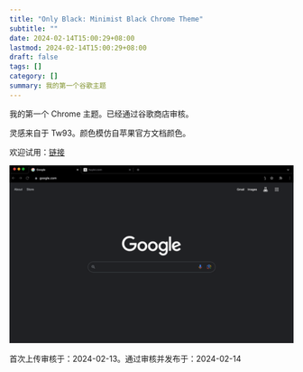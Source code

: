 ```yaml
---
title: "Only Black: Minimist Black Chrome Theme"
subtitle: ""
date: 2024-02-14T15:00:29+08:00
lastmod: 2024-02-14T15:00:29+08:00
draft: false
tags: []
category: []
summary: 我的第一个谷歌主题
---
```


我的第一个 Chrome 主题。已经通过谷歌商店审核。

灵感来自于 Tw93。颜色模仿自苹果官方文档颜色。

欢迎试用：[链接](https://chromewebstore.google.com/detail/only-black/imabedafnokpmhinapjjocggchcnfmgo?utm_source=ext_app_menu)

![9](https://raw.githubusercontent.com/huyixi/Pics/main/uPic/9.png)

首次上传审核于：2024-02-13。通过审核并发布于：2024-02-14
